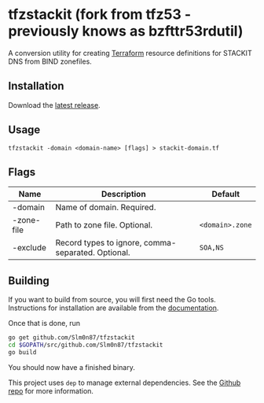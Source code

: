 # tfzstackit (fork from tfz53 - previously knows as bzfttr53rdutil)
A conversion utility for creating [Terraform](https://terraform.io) resource definitions for STACKIT DNS from BIND zonefiles.

## Installation
Download the [latest release](https://github.com/Slm0n87/tfzstackit/releases/latest).

## Usage
`tfzstackit -domain <domain-name> [flags] > stackit-domain.tf`

## Flags
| Name       | Description                                        | Default         |
|------------|----------------------------------------------------|-----------------|
| -domain    | Name of domain. Required.                          |                 |
| -zone-file | Path to zone file. Optional.                       | `<domain>.zone` |
| -exclude   | Record types to ignore, comma-separated. Optional. | `SOA,NS`        |


## Building
If you want to build from source, you will first need the Go tools. Instructions for installation are available from the [documentation](https://golang.org/doc/install#install).

Once that is done, run 

```bash
go get github.com/Slm0n87/tfzstackit
cd $GOPATH/src/github.com/Slm0n87/tfzstackit
go build
```

You should now have a finished binary.

This project uses `dep` to manage external dependencies. See the [Github repo](https://github.com/golang/dep) for more information.
